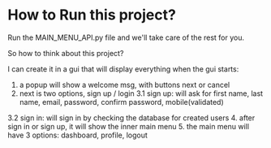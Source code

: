 <h1>How to Run this project?</h1>
Run the MAIN_MENU_API.py file and we'll take care of the rest for you.













So how to think about this project?

I can create it in a gui that will display everything
when the gui starts:
1. a popup will show a welcome msg, with buttons next or cancel
2. next is two options, sign up / login
3.1 sign up: will ask for first name, last name, email, password, confirm password, mobile(validated)

3.2 sign in: will sign in by checking the database for created users
4. after sign in or sign up, it will show the inner main menu
5. the main menu will have 3 options: dashboard, profile, logout
